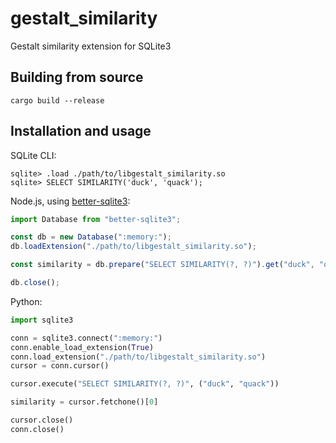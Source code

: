 # gestalt_similarity
Gestalt similarity extension for SQLite3

## Building from source
```
cargo build --release
```

## Installation and usage

SQLite CLI:

```
sqlite> .load ./path/to/libgestalt_similarity.so
sqlite> SELECT SIMILARITY('duck', 'quack');
```

Node.js, using [better-sqlite3](https://github.com/WiseLibs/better-sqlite3):

```js
import Database from "better-sqlite3";

const db = new Database(":memory:");
db.loadExtension("./path/to/libgestalt_similarity.so");

const similarity = db.prepare("SELECT SIMILARITY(?, ?)").get("duck", "quack");

db.close();
```

Python:

```python
import sqlite3

conn = sqlite3.connect(":memory:")
conn.enable_load_extension(True)
conn.load_extension("./path/to/libgestalt_similarity.so")
cursor = conn.cursor()

cursor.execute("SELECT SIMILARITY(?, ?)", ("duck", "quack"))

similarity = cursor.fetchone()[0]

cursor.close()
conn.close()
```
